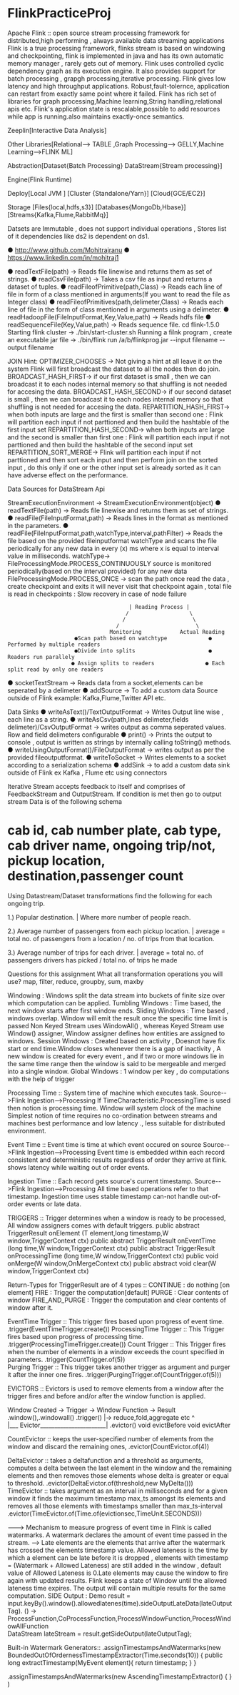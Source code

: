 # FlinkPracticeProj
Apache Flink :: open source stream processing framework for distributed,high performing , always available data streaming applications
Flink is a true processing framework, flinks stream is based on windowing and checkpointing, flink is implemented in java and has its own automatic memory manager , rarely gets out of memory. Flink uses controlled cyclic dependency graph as its execution engine.
It also provides support for batch processing , grapgh processing,iterative processing.
Flink gives low latency and high throughput applications. Robust,fault-tolernce, application can restart from exactly same point where it failed.
Flink has rich set of libraries for graph processing,Machine learning,String handling,relational apis etc.
Flink's application state is rescalable,possible to add resources while app is running.also maintains exactly-once semantics.

Zeeplin[Interactive Data Analysis]

Other Libraries[Relational--> TABLE ,Graph Processing--> GELLY,Machine Learning-->FLINK ML]

Abstraction[Dataset{Batch Processing} DataStream{Stream processing}]

Engine(Flink Runtime)

Deploy[Local JVM ] [Cluster {Standalone/Yarn}]	 [Cloud{GCE/EC2}]

Storage [Files{local,hdfs,s3}] [Databases{MongoDb,Hbase}] [Streams{Kafka,Flume,RabbitMq}]

Datsets are Immutable , does not support individual operations , Stores list of it dependencies like ds2 is dependent on ds1.

●	http://www.github.com/Mohitrajranu 
●	https://www.linkedin.com/in/mohitraj1

● readTextFile(path) -> Reads file linewise and returns them as set of strings.
● readCsvFile(path) -> Takes a csv file as input and returns a dataset of tuples.
● readFileofPrimitive(path,Class) -> Reads each line of file in form of a class mentioned in arguments(If you want to read the file as Integer class)
● readFileofPrimitives(path,delimeter,Class) -> Reads each line of file in the form of class mentioned in arguments using a delimeter.
● readHadoopFile(FileInputFormat,Key,Value,path) -> Reads hdfs file
● readSequenceFile(Key,Value,path) -> Reads sequence file.
cd flink-1.5.0
Starting flink cluster -> ./bin/start-cluster.sh
Running a filnk program , create an executable jar file -> ./bin/flink run /a/b/flinkprog.jar --input filename --output filename

JOIN Hint: 
OPTIMIZER_CHOOSES -> Not giving a hint at all leave it on the system
Flink will first broadcast the dataset to all the nodes then do join.
BROADCAST_HASH_FIRST-> if our first dataset is small , then we can broadcast it to each nodes internal memory so that shuffling is not needed for accesing the data.
BROADCAST_HASH_SECOND-> if our second dataset is small , then we can broadcast it to each nodes internal memory so that shuffling is not needed for accesing the data.
REPARTITION_HASH_FIRST-> when both inputs are large and the first is smaller than second one : Flink will partition each input if not parttioned and then build the hashtable of the first input set
REPARTITION_HASH_SECOND-> when both inputs are large and the second is smaller than first one : Flink will partition each input if not parttioned and then build the hashtable of the second input set
REPARTITION_SORT_MERGE-> Flink will partition each input if not parttioned and then sort each input and then perform join on the sorted input , do this only if one or the other input set is already sorted as it can have adverse effect on the performance.

Data Sources for DataStream Api

StreamExecutionEnvironment -> StreamExecutionEnvironment(object)<method>
● readTextFile(path) -> Reads file linewise and returns them as set of strings.
● readFile(FileInputFormat,path) -> Reads lines in the format as mentioned in the parameters.
● readFile(FileInputFormat,path,watchType,interval,pathFilter) -> Reads the file based on the provided fileinputformat watchType and scans the file periodically for any new data in every (x) ms where x is equal to interval value in milliseconds.
watchType-> FileProcessingMode.PROCESS_CONTINUOUSLY source is monitored periodically(based on the interval provided) for any new data 
FileProcessingMode.PROCESS_ONCE -> scan the path once read the data , create checkpoint and exits it will never visit that checkpoint again , total file is read in checkpoints : Slow recovery in case of node failure
                                                               


                                          | Reading Process |
										 /                   \
										/                     \
									  /                        \
									Monitoring            Actual Reading
				         ●Scan path based on watchtype             ● Performed by multiple readers
				         ●Divide into splits                       ● Readers run parallely
				        ● Assign splits to readers                ● Each split read by only one readers
							      
							      
● socketTextStream -> Reads data from a socket,elements can be seperated by a delimeter
● addSource -> To add a custom data Source outside of Flink example: Kafka,Flume,Twitter API etc.

Data Sinks
● writeAsText()/TextOutputFormat -> Writes Output line wise , each line as a string.
● writeAsCsv(path,lines delimeter,fields delimeter)/CsvOutputFormat -> writes output as comma seperated values. Row and field delimeters configurable
● print() -> Prints the output to console , output is written as strings by internally calling toString() methods.
● writeUsingOutputFormat()/FileOutputFormat -> writes output as per the provided fileoutputformat.
● writeToSocket -> Writes elements to a socket according to a serialization schema
● addSink -> to add a custom data sink outside of Flink ex Kafka , Flume etc using connectors

Iterative Stream accepts feedback to itself and comprises of FeedbackStream and OutputStream. If condition is met then go to output stream
Data is of the following schema

# cab id, cab number plate, cab type, cab driver name, ongoing trip/not, pickup location, destination,passenger count

Using Datastream/Dataset transformations find the following for each ongoing trip.

1.) Popular destination.  | Where more number of people reach.

2.) Average number of passengers from each pickup location.  | average =  total no. of passengers from a location / no. of trips from that location.

3.) Average number of trips for each driver.  | average =  total no. of passengers drivers has picked / total no. of trips he made

Questions for this assignment
What all transformation operations you will use?
map, filter, reduce, groupby, sum, maxby

Windowing : Windows split the data stream into buckets of finite size over which computation can be applied.
Tumbling Windows : Time based, the next window starts after first window ends.
Sliding Windows : Time based , windows overlap.
Window will emit the result once the specific time limit is passed
Non Keyed Stream uses WindowAll() , whereas Keyed Stream use Window() assigner, Window assigner defines how entities are assigned to windows.
Session Windows : Created based on activity , Doesnot have fix start or end time.Window closes whenever there is a gap of inactivity , 
A new window is created for every event , and if two or more windows lie in the same time range then the window is said to be mergeable and merged into a single window.
Global Windows : 1 window per key , do computations with the help of trigger

Processing Time :: System time of machine which executes task.
Source-->Flink Ingestion-->Processing
If TimeCharacteristic.ProcessingTime is used then notion is processing time.
Window will system clock of the machine
Simplest notion of time requires no co-ordination between streams and machines
best performance and low latency ., less suitable for distributed environment.

Event Time :: Event time is time at which event occured on source
Source-->Flink Ingestion-->Processing
Event time is embedded within each record
consistent and deterministic results regardless of order they arrive at flink.
shows latency while waiting out of order events.

Ingestion Time :: Each record gets source's current timestamp.
Source-->Flink Ingestion-->Processing
All time based operations refer to that timestamp.
Ingestion time uses stable timestamp
can-not handle out-of-order events or late data.

TRIGGERS :: Trigger determines when a window is ready to be processed, All window assigners comes with default triggers.
public abstract TriggerResult onElement (T element,long timestamp,W window,TriggerContext ctx)
public abstract TriggerResult onEventTime (long time,W window,TriggerContext ctx)
public abstract TriggerResult onProcessingTime (long time,W window,TriggerContext ctx)
public void onMerge(W window,OnMergeContext ctx)
public abstract void clear(W window,TriggerContext ctx)

Return-Types for TriggerResult are of 4 types ::
CONTINUE : do nothing [on element]
FIRE : Trigger the computation[default]
PURGE : Clear contents of window
FIRE_AND_PURGE : Trigger the computation and clear contents of window after it.

EventTime Trigger :: This trigger fires based upon progress of event time.
                     .trigger(EventTimeTrigger.create())
ProcessingTime Trigger :: This Trigger fires based upon progress of processing time.
                      .trigger(ProcessingTimeTrigger.create())
Count Trigger :: This Trigger fires when the number of elements in a window exceeds the count specified in parameters.
                      .trigger(CountTrigger.of(5))       
Purging Trigger :: This trigger takes another trigger as argument and purger it after the inner one fires.
                      .trigger(PurgingTrigger.of(CountTrigger.of(5)))       
                      
EVICTORS :: Evictors is used to remove elements from a window after the trigger fires and before and/or after the window function is applied.

Window Created         -> Trigger         ->     Window Function           -> Result
.window(),.windowall()     .trigger()      |->     reduce,fold,aggregate etc  ^                                            
                                           |___ Evictor_______________________|
                                           .evictor()
void evictBefore
void evictAfter

CountEvictor :: keeps the user-specified number of elements from the window and discard the remaining ones, 
                .evictor(CountEvictor.of(4))       

DeltaEvictor :: takes a deltafunction and a threshold as arguments, computes a delta between the last element in the window
 and the remaining elements and then removes those elements whose delta is greater or equal to threshold.
                .evictor(DeltaEvictor.of(threshold,new MyDelta()))   
TimeEvictor :: takes argument as an interval in milliseconds and for a given window it finds the maximum timestamp
max_ts amongst its elements and removes all those elements with timestamps smaller than max_ts-interval
                .evictor(TimeEvictor.of(Time.of(evictionsec,TimeUnit.SECONDS)))       
                
---> Mechanism to measure progress of event time in Flink is called watermarks. A watermark declares the amount of event time 
passed in the stream.
--> Late elements are the elements that arrive after the watermark has crossed the elements timestamp value.
Allowed lateness is the time by which a element can be late before it is dropped , elements with timestamp = (Watermark + Allowed Lateness)
are still added in the window , default value of Allowed Lateness is 0.Late elements may cause the window to fire again with updated
results. Flink keeps a state of Window until the allowed lateness time expires. The output will contain multiple results for the
same computation.
SIDE Output :
Demo<T> result = input.keyBy().window().allowedlatenes(time).sideOutputLateData(lateOutputTag).
                 <windowed transformation>(<window function>)   -> ProcessFunction,CoProcessFunction,ProcessWindowFunction,ProcessWindowAllFunction  
DataStream<T> lateStream = result.getSideOutput(lateOutputTag);

Built-in Watermark Generators::
.assignTimestampsAndWatermarks(new BoundedOutOfOrdernessTimestampExtractor<MyEvent>(Time.seconds(10))
{
public long extractTimestamp(MyEvent element){
return timestamp;
}
}                 
 
 .assignTimestampsAndWatermarks(new AscendingTimestampExtractor<MyEvent>()
 {
 <logic>
 }
 )                                                                             